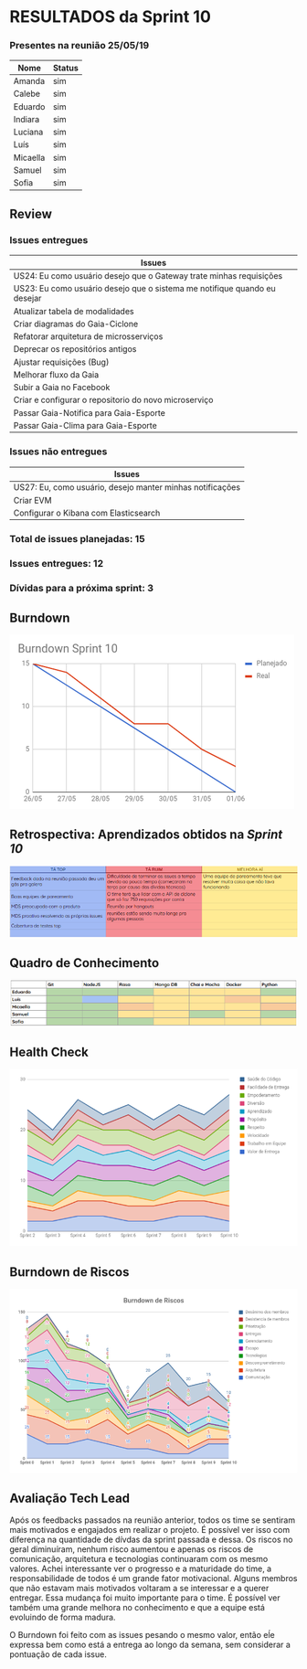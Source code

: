 # RESULTADOS da Sprint 10

### Presentes na reunião 25/05/19

| Nome | Status |
| --------- | -------- |
| Amanda | sim |
| Calebe | sim |
| Eduardo | sim |
| Indiara | sim |
| Luciana | sim |
| Luís | sim |
| Micaella | sim |
| Samuel | sim |
| Sofia | sim |


## Review

### Issues entregues

| Issues | 
| --------- |
| US24: Eu como usuário desejo que o Gateway trate minhas requisições | 
| US23: Eu como usuário desejo que o sistema me notifique quando eu desejar |
| Atualizar tabela de modalidades |
| Criar diagramas do Gaia-Ciclone | 
| Refatorar arquitetura de microsserviços |
| Deprecar os repositórios antigos |
| Ajustar requisições (Bug) |
| Melhorar fluxo da Gaia |
| Subir a Gaia no Facebook |
| Criar e configurar o repositorio do novo microserviço |
| Passar Gaia-Notifica para Gaia-Esporte |
| Passar Gaia-Clima para Gaia-Esporte |


### Issues não entregues 

| Issues | 
| --------- | 
| US27: Eu, como usuário, desejo manter minhas notificações |
| Criar EVM | 
| Configurar o Kibana com Elasticsearch | 

### Total de issues planejadas: 15

### Issues entregues: 12

### Dívidas para a próxima sprint: 3


## Burndown


![Burndown Sprint 10](../../assets/imgs/burndown/Burndown-Sprint10.png)


## Retrospectiva: Aprendizados obtidos na *Sprint 10* 

![Retrospectiva Sprint 9](../../assets/imgs/retrospectiva/retrospectiva-S10.png)



## Quadro de Conhecimento 

![Quadro de Conhecimento Sprint 5](../../assets/imgs/conhecimento/conhecimento-s10.png)


## Health Check 

![Health Check Sprint 5](../../assets/imgs/healthcheck/healthcheck-s10.png)

## Burndown de Riscos 

![Burndown de Riscos 5](../../assets/imgs/riscos/riscos10.png)


## Avaliação Tech Lead

<p>Após os feedbacks passados na reunião anterior, todos os time se sentiram mais motivados e engajados em realizar o projeto. É possível ver isso com diferença na quantidade de dívdas da sprint passada e dessa. Os riscos no geral diminuíram, nenhum risco aumentou e apenas os riscos de comunicação, arquitetura e tecnologias continuaram com os mesmo valores. Achei interessante ver o progresso e a maturidade do time, a responsabilidade de todos é um grande fator motivacional. Alguns membros que não estavam mais motivados voltaram a se interessar e a querer entregar. Essa mudança foi muito importante para o time. É possível ver também uma grande melhora no conhecimento e que a equipe está evoluindo de forma madura.</p> 
<p>O Burndown foi feito com as issues pesando o mesmo valor, então eĺe expressa bem como está a entrega ao longo da semana, sem considerar a pontuação de cada issue.</p>   